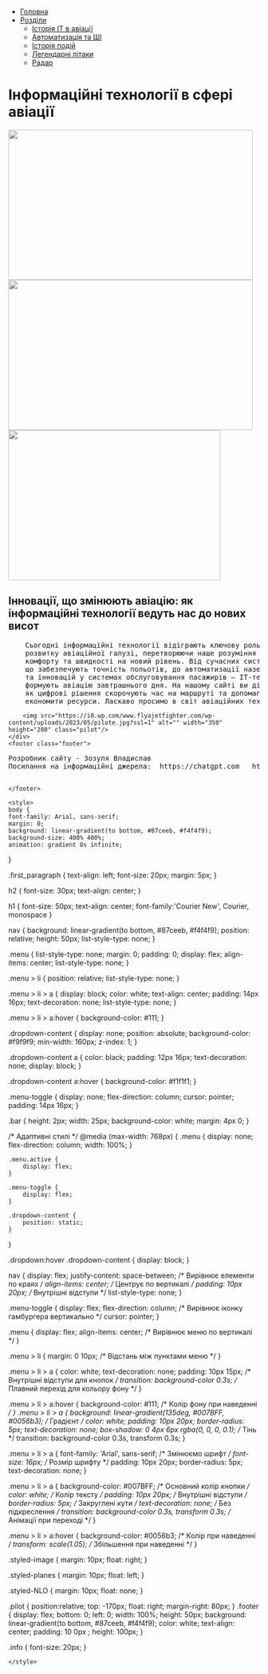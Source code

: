 <!DOCTYPE html>
<html lang="uk">
<head>
    <meta charset="UTF-8">
    <meta name="viewport" content="width=device-width, initial-scale=1.0">
    <title>Інформаційні технології в авіації</title>
    <link rel="stylesheet" href="edit.css">
</head>
<body>
    <nav>
        <ul class="menu">
            <li><a href="edit.html">Головна</a></li>
            <li class="dropdown">
                <a href="">Розділи</a>
                <ul class="dropdown-content">
                    <li><a href="historyAviation.html">Історія IT в авіації</a></li>
                    <li><a href="ai.html">Автоматизація та ШІ</a></li>
                    <li><a href="hist.html">Історія подій</a></li>
                    <li><a href="last.html">Легендарні літаки</a></li>
                    <li><a href="radar.html">Радар</a></li>
                </ul>
            </li>
        </ul>
    </nav>
    <script src="script.js"></script>
    <div class="container">
        <h1>Інформаційні технології в сфері авіації</h1>
        <img src="https://preview.redd.it/could-a-single-modern-fighter-jet-with-unlimited-fuel-and-v0-94y5xp5a0qrc1.jpeg?auto=webp&s=df01148eb380787abba25b10cdf3737d7997bf4a" alt="" width="490" height="300" class="styled-image"/>
        <img src="https://warriormaven.com/.image/ar_1:1%2Cc_fill%2Ccs_srgb%2Cfl_progressive%2Cq_auto:good%2Cw_1200/MTkxMzEzOTYzNDQ5ODUzNDcz/f-35.jpg" alt="" width="490" height="300" class="styled-planes"/>
        <img src="https://images02.military.com/sites/default/files/styles/full/public/2020-09/mil-C17-globemaster-qatar-1800.jpg" alt="" width="425" height="300" class="styled-NLO"/>
        <h2>Інновації, що змінюють авіацію: як інформаційні технології ведуть нас до нових висот</h2>
        <pre class="first_paragraph">
    Сьогодні інформаційні технології відіграють ключову роль у 
    розвитку авіаційної галузі, перетворюючи наше розуміння безпеки, 
    комфорту та швидкості на новий рівень. Від сучасних систем навігації, 
    що забезпечують точність польотів, до автоматизації наземних операцій 
    та інновацій у системах обслуговування пасажирів — ІТ-технології 
    формують авіацію завтрашнього дня. На нашому сайті ви дізнаєтеся, 
    як цифрові рішення скорочують час на маршруті та допомагають 
    економити ресурси. Ласкаво просимо в світ авіаційних технологій майбутнього!</pre>
    
        <img src="https://i0.wp.com/www.flyajetfighter.com/wp-content/uploads/2023/05/pilote.jpg?ssl=1" alt="" width="350" height="280" class="pilot"/>
    </div>
    <footer class="footer">
<pre class="info">
Розробник сайту - Зозуля Владислав
Посилання на інформаційні джерела:  https://chatgpt.com   https://uk.wikipedia.org    https://www.nasa.gov   https://www.youtube.com

</pre>

    </footer>
    
    <style>
    body {
    font-family: Arial, sans-serif;
    margin: 0;
    background: linear-gradient(to bottom, #87ceeb, #f4f4f9);
    background-size: 400% 400%;
    animation: gradient 8s infinite;
}


.first_paragraph {
    text-align: left;
    font-size: 20px;
    margin: 5px;
}





h2 {
    font-size: 30px;
    text-align: center;
}

h1 {
    font-size: 50px;
    text-align: center;
    font-family:'Courier New', Courier, monospace
}

nav {
    background: linear-gradient(to bottom, #87ceeb, #f4f4f9);
    position: relative;
    height: 50px;
    list-style-type: none;
}

.menu {
    list-style-type: none;
    margin: 0;
    padding: 0;
    display: flex;
    align-items: center;
    list-style-type: none;
}

.menu > li {
    position: relative;
    list-style-type: none;
}

.menu > li > a {
    display: block;
    color: white;
    text-align: center;
    padding: 14px 16px;
    text-decoration: none;
    list-style-type: none;
}

.menu > li > a:hover {
    background-color: #111;
}

.dropdown-content {
    display: none;
    position: absolute;
    background-color: #f9f9f9;
    min-width: 160px;
    z-index: 1;
}

.dropdown-content a {
    color: black;
    padding: 12px 16px;
    text-decoration: none;
    display: block;
}

.dropdown-content a:hover {
    background-color: #f1f1f1;
}

.menu-toggle {
    display: none;
    flex-direction: column;
    cursor: pointer;
    padding: 14px 16px;
}

.bar {
    height: 2px;
    width: 25px;
    background-color: white;
    margin: 4px 0;
}

/* Адаптивні стилі */
@media (max-width: 768px) {
    .menu {
        display: none;
        flex-direction: column;
        width: 100%;
    }

    .menu.active {
        display: flex;
    }

    .menu-toggle {
        display: flex;
    }

    .dropdown-content {
        position: static;
    }
}

.dropdown:hover .dropdown-content {
    display: block;
}

nav {
    display: flex;
    justify-content: space-between; /* Вирівнює елементи по краях */
    align-items: center; /* Центрує по вертикалі */
    padding: 10px 20px; /* Внутрішні відступи */
    list-style-type: none;
}

.menu-toggle {
    display: flex;
    flex-direction: column; /* Вирівнює іконку гамбургера вертикально */
    cursor: pointer;
}

.menu {
    display: flex;
    align-items: center; /* Вирівнює меню по вертикалі */
}

.menu > li {
    margin: 0 10px; /* Відстань між пунктами меню */
}

.menu > li > a {
    color: white;
    text-decoration: none;
    padding: 10px 15px; /* Внутрішні відступи для кнопок */
    transition: background-color 0.3s; /* Плавний перехід для кольору фону */
}

.menu > li > a:hover {
    background-color: #111; /* Колір фону при наведенні */
}
.menu > li > a {
    background: linear-gradient(135deg, #007BFF, #0056b3); /* Градієнт */
    color: white;
    padding: 10px 20px;
    border-radius: 5px;
    text-decoration: none;
    box-shadow: 0 4px 6px rgba(0, 0, 0, 0.1); /* Тінь */
    transition: background-color 0.3s, transform 0.3s;
}

.menu > li > a {
    font-family: 'Arial', sans-serif; /* Змінюємо шрифт */
    font-size: 16px; /* Розмір шрифту */
    padding: 10px 20px;
    border-radius: 5px;
    text-decoration: none;
}

.menu > li > a {
    background-color: #007BFF; /* Основний колір кнопки */
    color: white; /* Колір тексту */
    padding: 10px 20px; /* Внутрішні відступи */
    border-radius: 5px; /* Закруглені кути */
    text-decoration: none; /* Без підкреслення */
    transition: background-color 0.3s, transform 0.3s; /* Анімації при переході */
}

.menu > li > a:hover {
    background-color: #0056b3; /* Колір при наведенні */
    transform: scale(1.05); /* Збільшення при наведенні */
}

.styled-image {
    margin: 10px;
   float: right;
}

.styled-planes {
    margin: 10px;
    float: left;
}

.styled-NLO {
    margin: 10px;
    float: none;
}

.pilot {
    position:relative;
    top: -170px;
    float: right;
    margin-right: 80px;
}
.footer {
    display: flex;
    bottom: 0;
    left: 0;
    width: 100%;
    height: 50px;
    background: linear-gradient(to bottom, #87ceeb, #f4f4f9);
    color: white;
    text-align: center;
    padding: 10 0px ;
    height: 100px;
}

.info {
font-size: 20px;
}



    </style>
</body>
</html>

